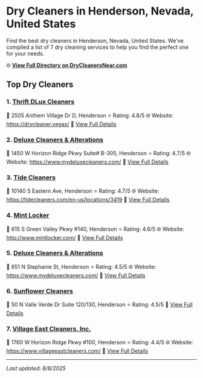 # Dry Cleaners in Henderson, Nevada, United States

Find the best dry cleaners in Henderson, Nevada, United States. We've compiled a list of 7 dry cleaning services to help you find the perfect one for your needs.

🌐 **[View Full Directory on DryCleanersNear.com](https://drycleanersnear.com/city/US/Nevada/Henderson)**

## Top Dry Cleaners

### 1. [Thrift DLux Cleaners](https://drycleanersnear.com/dryCleaner/687ef15075997f6da5b64108/thrift-dlux-cleaners)
📍 2505 Anthem Village Dr D, Henderson
⭐ Rating: 4.8/5
🌐 Website: https://drycleaner.vegas/
🔗 [View Full Details](https://drycleanersnear.com/dryCleaner/687ef15075997f6da5b64108/thrift-dlux-cleaners)

### 2. [Deluxe Cleaners & Alterations](https://drycleanersnear.com/dryCleaner/687ef0cc75997f6da5b63d0e/deluxe-cleaners-alterations)
📍 1450 W Horizon Ridge Pkwy Suite# B-305, Henderson
⭐ Rating: 4.7/5
🌐 Website: https://www.mydeluxecleaners.com/
🔗 [View Full Details](https://drycleanersnear.com/dryCleaner/687ef0cc75997f6da5b63d0e/deluxe-cleaners-alterations)

### 3. [Tide Cleaners](https://drycleanersnear.com/dryCleaner/687ef0e675997f6da5b63de9/tide-cleaners)
📍 10140 S Eastern Ave, Henderson
⭐ Rating: 4.7/5
🌐 Website: https://tidecleaners.com/en-us/locations/3419
🔗 [View Full Details](https://drycleanersnear.com/dryCleaner/687ef0e675997f6da5b63de9/tide-cleaners)

### 4. [Mint Locker](https://drycleanersnear.com/dryCleaner/687ef0b275997f6da5b63b03/mint-locker)
📍 615 S Green Valley Pkwy #140, Henderson
⭐ Rating: 4.6/5
🌐 Website: http://www.mintlocker.com/
🔗 [View Full Details](https://drycleanersnear.com/dryCleaner/687ef0b275997f6da5b63b03/mint-locker)

### 5. [Deluxe Cleaners & Alterations](https://drycleanersnear.com/dryCleaner/687ef15875997f6da5b64149/deluxe-cleaners-alterations)
📍 651 N Stephanie St, Henderson
⭐ Rating: 4.5/5
🌐 Website: https://www.mydeluxecleaners.com/
🔗 [View Full Details](https://drycleanersnear.com/dryCleaner/687ef15875997f6da5b64149/deluxe-cleaners-alterations)

### 6. [Sunflower Cleaners](https://drycleanersnear.com/dryCleaner/687ef16075997f6da5b64188/sunflower-cleaners)
📍 50 N Valle Verde Dr Suite 120/130, Henderson
⭐ Rating: 4.5/5
🔗 [View Full Details](https://drycleanersnear.com/dryCleaner/687ef16075997f6da5b64188/sunflower-cleaners)

### 7. [Village East Cleaners, Inc.](https://drycleanersnear.com/dryCleaner/687ef13475997f6da5b64043/village-east-cleaners-inc)
📍 1760 W Horizon Ridge Pkwy #100, Henderson
⭐ Rating: 4.4/5
🌐 Website: https://www.villageeastcleaners.com/
🔗 [View Full Details](https://drycleanersnear.com/dryCleaner/687ef13475997f6da5b64043/village-east-cleaners-inc)


---

*Last updated: 8/8/2025*
